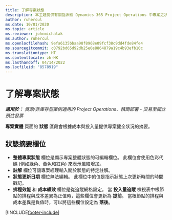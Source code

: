 ```yaml
---
title: 了解專案狀態
description: 本主題提供有關指派給 Dynamics 365 Project Operations 中專案之狀態的資訊。
author: ruhercul
ms.date: 10/01/2020
ms.topic: article
ms.reviewer: johnmichalak
ms.author: ruhercul
ms.openlocfilehash: 9efa6135bbaa98f8968e09fcf38c9dd4fde84fe4
ms.sourcegitcommit: c0792bd65d92db25e0e8864879a19c4b93efb10c
ms.translationtype: HT
ms.contentlocale: zh-HK
ms.lasthandoff: 04/14/2022
ms.locfileid: "8578919"
---
```

# <a name="understand-project-status"></a>了解專案狀態

_**適用於：** 資源/非庫存型案例適用的 Project Operations、精簡部署 - 交易至開立預估發票_


**專案實體** 頁面的 **狀態** 區段會根據成本與投入量提供專案健全狀況的摘要。


## <a name="status-summary-fields"></a>狀態摘要欄位

- **整體專案狀態** 欄位是顯示專案整體狀態的可編輯欄位。 此欄位會使用色彩代碼 (例如綠色、黃色和紅色) 來表示風險增加。 
- **註解** 欄位可讓專案經理輸入關於狀態的特定註解。 
- **狀態更新日期** 欄位無法編輯。 此欄位中的值是指示狀態上次更新時間的時間戳記。
- **排程效能** 和 **成本績效** 欄位是從追蹤網格設定。 當 **投入量追蹤** 檢視表中根節點的排程與成本差異為正值時，這些欄位會更新為 **提前**。 當根節點的排程與成本差異是負值時，可以將這些欄位設定為 **落後**。


[!INCLUDE[footer-include](../includes/footer-banner.md)]